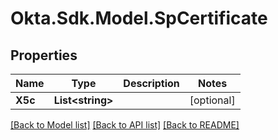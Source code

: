 # Okta.Sdk.Model.SpCertificate

## Properties

Name | Type | Description | Notes
------------ | ------------- | ------------- | -------------
**X5c** | **List&lt;string&gt;** |  | [optional] 

[[Back to Model list]](../README.md#documentation-for-models) [[Back to API list]](../README.md#documentation-for-api-endpoints) [[Back to README]](../README.md)

